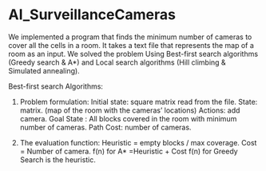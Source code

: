 # AI_SurveillanceCameras

We implemented a program that finds the minimum number of cameras to cover all the cells in a room. It takes a text file that represents the map of a room as an input. We solved the problem Using Best-first search algorithms (Greedy search & A*) and Local search algorithms (Hill climbing & Simulated annealing).


Best-first search Algorithms:

1. Problem formulation:
Initial state: square matrix read from the file.
State: matrix. (map of the room with the cameras’ locations)
Actions: add camera.
Goal State : All blocks covered in the room with minimum number of cameras. Path Cost: number of cameras.

2. The evaluation function:
Heuristic = empty blocks / max coverage. Cost = Number of camera.
f(n) for A* =Heuristic + Cost
f(n) for Greedy Search is the heuristic.


